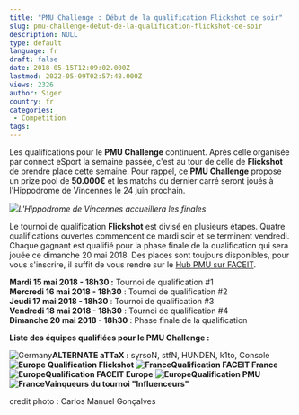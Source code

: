 ```yaml
---
title: "PMU Challenge : Début de la qualification Flickshot ce soir"
slug: pmu-challenge-debut-de-la-qualification-flickshot-ce-soir
description: NULL
type: default
language: fr
draft: false
date: 2018-05-15T12:09:02.000Z
lastmod: 2022-05-09T02:57:48.000Z
views: 2326
author: Siger
country: fr
categories:
 - Compétition
tags:
---
```

Les qualifications pour le **PMU Challenge** continuent. Après celle organisée par connect eSport la semaine passée, c'est au tour de celle de **Flickshot** de prendre place cette semaine. Pour rappel, ce **PMU Challenge** propose un prize pool de **50.000€** et les matchs du dernier carré seront joués à l'Hippodrome de Vincennes le 24 juin prochain.

![](https://flickshot-ue.s3.eu-west-2.amazonaws.com/flickshot/article/5afac58cdb49d/images/0sqaODZM1BcPc4adz9vgjvBoNpQdqbnPWmB7mdRz.jpeg)_L'Hippodrome de Vincennes accueillera les finales_

Le tournoi de qualification **Flickshot** est divisé en plusieurs étapes. Quatre qualifications ouvertes commencent ce mardi soir et se terminent vendredi. Chaque gagnant est qualifié pour la phase finale de la qualification qui sera jouée ce dimanche 20 mai 2018\. Des places sont toujours disponibles, pour vous s'inscrire, il suffit de vous rendre sur le [Hub PMU sur FACEIT](https://www.faceit.com/en/organizers/dfb4d24c-04e5-4f82-8410-4102bc2edf07/PMU%20eSport).

**Mardi 15 mai 2018 - 18h30 :** Tournoi de qualification #1  
**Mercredi 16 mai 2018 - 18h30** : Tournoi de qualification #2   
**Jeudi 17 mai 2018 - 18h30** : Tournoi de qualification #3  
**Vendredi 18 mai 2018 - 18h30** : Tournoi de qualification #4  
**Dimanche 20 mai 2018 - 18h30** : Phase finale de la qualification

**Liste des équipes qualifiées pour le PMU Challenge :**

![Germany](/images/countries/de.svg)⁠**ALTERNATE aTTaX :** syrsoN, stfN, HUNDEN, k1to, Console  
**![Europe](/images/countries/eu.svg)** **⁠Qualification Flickshot** 
**![France](/images/countries/fr.svg)⁠Qualification FACEIT France** 
**![Europe](/images/countries/eu.svg)⁠Qualification FACEIT Europe** 
**![Europe](/images/countries/eu.svg)⁠Qualification PMU** 
**![France](/images/countries/fr.svg)⁠Vainqueurs du tournoi "Influenceurs"**

credit photo : Carlos Manuel Gonçalves
